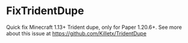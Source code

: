 # FixTridentDupe
Quick fix Minecraft 1.13+ Trident dupe, only for Paper 1.20.6+.
See more about this issue at <https://github.com/Killetx/TridentDupe>